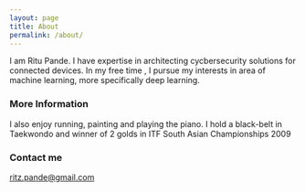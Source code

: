 ```yaml
---
layout: page
title: About
permalink: /about/
---
```


I am Ritu Pande. I have expertise in architecting cycbersecurity solutions for connected devices. In my free time , I pursue my interests in area of machine learning, more specifically deep learning. 

### More Information

I also enjoy running, painting and playing the piano. I hold a black-belt in Taekwondo and winner of 2 golds in ITF South Asian Championships 2009

### Contact me

[ritz.pande@gmail.com](mailto:ritz.pande@gmail.com)

